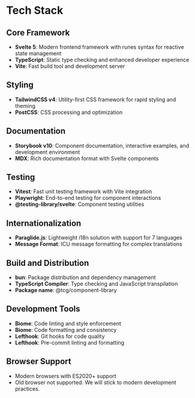 # Tech Stack

## Core Framework
- **Svelte 5**: Modern frontend framework with runes syntax for reactive state management
- **TypeScript**: Static type checking and enhanced developer experience
- **Vite**: Fast build tool and development server

## Styling
- **TailwindCSS v4**: Utility-first CSS framework for rapid styling and theming
- **PostCSS**: CSS processing and optimization

## Documentation
- **Storybook v10**: Component documentation, interactive examples, and development environment
- **MDX**: Rich documentation format with Svelte components

## Testing
- **Vitest**: Fast unit testing framework with Vite integration
- **Playwright**: End-to-end testing for component interactions
- **@testing-library/svelte**: Component testing utilities

## Internationalization
- **Paraglide.js**: Lightweight i18n solution with support for 7 languages
- **Message Format**: ICU message formatting for complex translations

## Build and Distribution
- **bun**: Package distribution and dependency management
- **TypeScript Compiler**: Type checking and JavaScript transpilation
- **Package name**: @tcg/component-library

## Development Tools
- **Biome**: Code linting and style enforcement
- **Biome**: Code formatting and consistency
- **Lefthook**: Git hooks for code quality
- **Lefthook**: Pre-commit linting and formatting

## Browser Support
- Modern browsers with ES2020+ support
- Old browser not supported. We will stick to modern development practices.